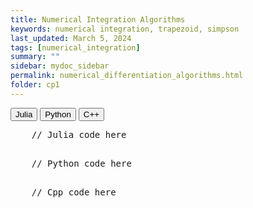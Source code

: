 ```yaml
---
title: Numerical Integration Algorithms
keywords: numerical integration, trapezoid, simpson
last_updated: March 5, 2024
tags: [numerical_integration]
summary: ""
sidebar: mydoc_sidebar
permalink: numerical_differentiation_algorithms.html
folder: cp1
---
```










<script src="js/code-block.js"></script>
<link rel="stylesheet" type="text/css" href="css/code-block.css">




<div class="tab">
  <button class="tablinks" onclick="openTab(event, 'Julia')">Julia</button>
  <button class="tablinks" onclick="openTab(event, 'Python')">Python</button>
  <button class="tablinks" onclick="openTab(event, 'Cpp')">C++</button>
</div>

<!-- Tab content -->
<div id="Julia" class="tabcontent">
   <pre id="jl" class="code-block active">
    // Julia code here
    </pre>
</div>

<div id="Python" class="tabcontent">
  <pre id="py" class="code-block active">
    // Python code here
    </pre>
</div>

<div id="Cpp" class="tabcontent">
  <pre id="cpp" class="code-block active">
    // Cpp code here
    </pre>
</div> 

